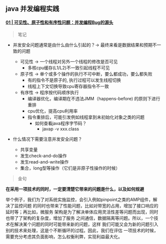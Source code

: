 ## java 并发编程实践

#### [01 | 可见性、原子性和有序性问题：并发编程Bug的源头](https://time.geekbang.org/column/article/83682)

> 笔记

* 并发安全问题通常是由什么由什么引起的？-> 最终来看是数据结果和预期不一致的问题
    * 可见性 -> 一个线程对另外一个线程的修改是否可见
        * 多核cpu缓存(L1/L2)不一致引起线程不可见
    * 原子性 -> 单个或多个操作的执行不可中断，要么都成功，要么都失败
        * 有的指令不是原子的, 执行过程可以发生线程切换
        * 线程上下文切换导致cpu寄存器指令不一致
    * 有序性 -> 程序按代码顺序执行
        * 编译器优化，编译期在不违法JMM（happens-before) 的原则下进行重排
        * cpu优化，提高cpu利用率
        * 指令重排后，可能引发例如线程拿到未初始化对象之类的问题
            * 如何查看java程序字节码？
                * javap -v xxx.class

* 什么情况下需要注意并发安全问题？
    * 共享变量
    * 发生check-and-do操作
    * 发生read-and-write操作
    * 集合，long型等操作（它们是非原子性操作的时候）
 
> 金句

**在采用一项技术的同时，一定要清楚它带来的问题是什么，以及如何规避**

举个例子，我们为了对系统实施监控，会引入例如pinpoint之类的AMP组件，解决了监控问题
的同时也带来了性能问题，比如对带宽的占用，增加了接口响应的延时等；再比如，微服务
架构是为了解决单体应用灵活性差等问题而出现，同时也带了了架构的复杂度，增加了服务
之间通信，数据隔离等问题。所以，一个技术在解决某个问题的同时可能带来新的问题，这样
我们可能又会为新的问题引入别的技术来处理，这是个不断循环的过程。因此，我们在评估
一项技术的时候，需要充分考虑其负面影响，怎么权衡利弊，实现利益最大化。



